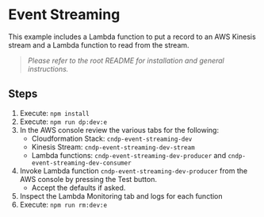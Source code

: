# Event Streaming

This example includes a Lambda function to put a record to an AWS Kinesis stream and a Lambda function to read from the stream.

> _Please refer to the root README for installation and general instructions._

## Steps
1. Execute: `npm install`
2. Execute: `npm run dp:dev:e`
3. In the AWS console review the various tabs for the following:
   * Cloudformation Stack: `cndp-event-streaming-dev`
   * Kinesis Stream: `cndp-event-streaming-dev-stream`
   * Lambda functions: `cndp-event-streaming-dev-producer` and `cndp-event-streaming-dev-consumer`
4. Invoke Lambda function `cndp-event-streaming-dev-producer` from the AWS console by pressing the Test button.
   * Accept the defaults if asked.
5. Inspect the Lambda Monitoring tab and logs for each function
6. Execute: `npm run rm:dev:e`
